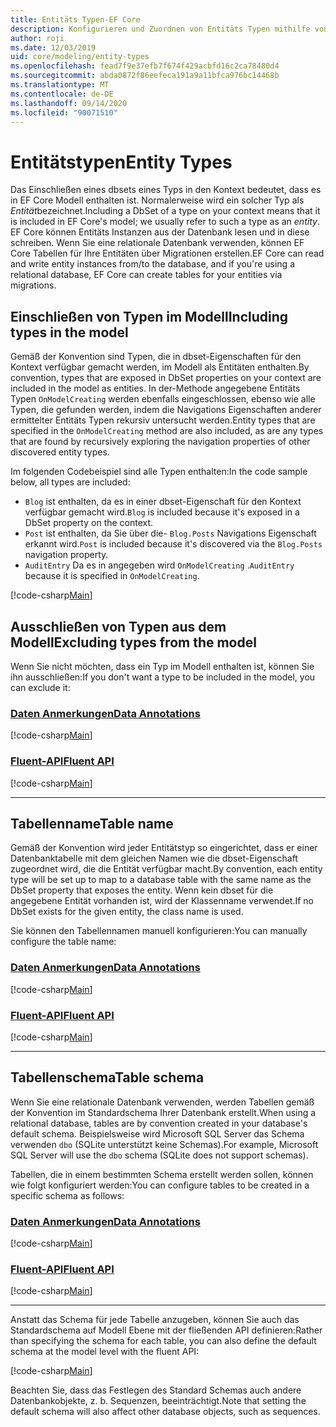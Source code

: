 ```yaml
---
title: Entitäts Typen-EF Core
description: Konfigurieren und Zuordnen von Entitäts Typen mithilfe von Entity Framework Core
author: roji
ms.date: 12/03/2019
uid: core/modeling/entity-types
ms.openlocfilehash: fead7f9e37efb7f674f429acbfd16c2ca78480d4
ms.sourcegitcommit: abda0872f86eefeca191a9a11bfca976bc14468b
ms.translationtype: MT
ms.contentlocale: de-DE
ms.lasthandoff: 09/14/2020
ms.locfileid: "90071510"
---
```

# <a name="entity-types"></a><span data-ttu-id="10047-103">Entitätstypen</span><span class="sxs-lookup"><span data-stu-id="10047-103">Entity Types</span></span>

<span data-ttu-id="10047-104">Das Einschließen eines dbsets eines Typs in den Kontext bedeutet, dass es in EF Core Modell enthalten ist. Normalerweise wird ein solcher Typ als *Entität*bezeichnet.</span><span class="sxs-lookup"><span data-stu-id="10047-104">Including a DbSet of a type on your context means that it is included in EF Core's model; we usually refer to such a type as an *entity*.</span></span> <span data-ttu-id="10047-105">EF Core können Entitäts Instanzen aus der Datenbank lesen und in diese schreiben. Wenn Sie eine relationale Datenbank verwenden, können EF Core Tabellen für Ihre Entitäten über Migrationen erstellen.</span><span class="sxs-lookup"><span data-stu-id="10047-105">EF Core can read and write entity instances from/to the database, and if you're using a relational database, EF Core can create tables for your entities via migrations.</span></span>

## <a name="including-types-in-the-model"></a><span data-ttu-id="10047-106">Einschließen von Typen im Modell</span><span class="sxs-lookup"><span data-stu-id="10047-106">Including types in the model</span></span>

<span data-ttu-id="10047-107">Gemäß der Konvention sind Typen, die in dbset-Eigenschaften für den Kontext verfügbar gemacht werden, im Modell als Entitäten enthalten.</span><span class="sxs-lookup"><span data-stu-id="10047-107">By convention, types that are exposed in DbSet properties on your context are included in the model as entities.</span></span> <span data-ttu-id="10047-108">In der-Methode angegebene Entitäts Typen `OnModelCreating` werden ebenfalls eingeschlossen, ebenso wie alle Typen, die gefunden werden, indem die Navigations Eigenschaften anderer ermittelter Entitäts Typen rekursiv untersucht werden.</span><span class="sxs-lookup"><span data-stu-id="10047-108">Entity types that are specified in the `OnModelCreating` method are also included, as are any types that are found by recursively exploring the navigation properties of other discovered entity types.</span></span>

<span data-ttu-id="10047-109">Im folgenden Codebeispiel sind alle Typen enthalten:</span><span class="sxs-lookup"><span data-stu-id="10047-109">In the code sample below, all types are included:</span></span>

* <span data-ttu-id="10047-110">`Blog` ist enthalten, da es in einer dbset-Eigenschaft für den Kontext verfügbar gemacht wird.</span><span class="sxs-lookup"><span data-stu-id="10047-110">`Blog` is included because it's exposed in a DbSet property on the context.</span></span>
* <span data-ttu-id="10047-111">`Post` ist enthalten, da Sie über die- `Blog.Posts` Navigations Eigenschaft erkannt wird.</span><span class="sxs-lookup"><span data-stu-id="10047-111">`Post` is included because it's discovered via the `Blog.Posts` navigation property.</span></span>
* <span data-ttu-id="10047-112">`AuditEntry` Da es in angegeben wird `OnModelCreating` .</span><span class="sxs-lookup"><span data-stu-id="10047-112">`AuditEntry` because it is specified in `OnModelCreating`.</span></span>

[!code-csharp[Main](../../../samples/core/Modeling/Conventions/EntityTypes.cs?name=EntityTypes&highlight=3,7,16)]

## <a name="excluding-types-from-the-model"></a><span data-ttu-id="10047-113">Ausschließen von Typen aus dem Modell</span><span class="sxs-lookup"><span data-stu-id="10047-113">Excluding types from the model</span></span>

<span data-ttu-id="10047-114">Wenn Sie nicht möchten, dass ein Typ im Modell enthalten ist, können Sie ihn ausschließen:</span><span class="sxs-lookup"><span data-stu-id="10047-114">If you don't want a type to be included in the model, you can exclude it:</span></span>

### <a name="data-annotations"></a>[<span data-ttu-id="10047-115">Daten Anmerkungen</span><span class="sxs-lookup"><span data-stu-id="10047-115">Data Annotations</span></span>](#tab/data-annotations)

[!code-csharp[Main](../../../samples/core/Modeling/DataAnnotations/IgnoreType.cs?name=IgnoreType&highlight=1)]

### <a name="fluent-api"></a>[<span data-ttu-id="10047-116">Fluent-API</span><span class="sxs-lookup"><span data-stu-id="10047-116">Fluent API</span></span>](#tab/fluent-api)

[!code-csharp[Main](../../../samples/core/Modeling/FluentAPI/IgnoreType.cs?name=IgnoreType&highlight=3)]

***

## <a name="table-name"></a><span data-ttu-id="10047-117">Tabellenname</span><span class="sxs-lookup"><span data-stu-id="10047-117">Table name</span></span>

<span data-ttu-id="10047-118">Gemäß der Konvention wird jeder Entitätstyp so eingerichtet, dass er einer Datenbanktabelle mit dem gleichen Namen wie die dbset-Eigenschaft zugeordnet wird, die die Entität verfügbar macht.</span><span class="sxs-lookup"><span data-stu-id="10047-118">By convention, each entity type will be set up to map to a database table with the same name as the DbSet property that exposes the entity.</span></span> <span data-ttu-id="10047-119">Wenn kein dbset für die angegebene Entität vorhanden ist, wird der Klassenname verwendet.</span><span class="sxs-lookup"><span data-stu-id="10047-119">If no DbSet exists for the given entity, the class name is used.</span></span>

<span data-ttu-id="10047-120">Sie können den Tabellennamen manuell konfigurieren:</span><span class="sxs-lookup"><span data-stu-id="10047-120">You can manually configure the table name:</span></span>

### <a name="data-annotations"></a>[<span data-ttu-id="10047-121">Daten Anmerkungen</span><span class="sxs-lookup"><span data-stu-id="10047-121">Data Annotations</span></span>](#tab/data-annotations)

[!code-csharp[Main](../../../samples/core/Modeling/DataAnnotations/TableName.cs?Name=TableName&highlight=1)]

### <a name="fluent-api"></a>[<span data-ttu-id="10047-122">Fluent-API</span><span class="sxs-lookup"><span data-stu-id="10047-122">Fluent API</span></span>](#tab/fluent-api)

[!code-csharp[Main](../../../samples/core/Modeling/FluentAPI/TableName.cs?Name=TableName&highlight=3-4)]

***

## <a name="table-schema"></a><span data-ttu-id="10047-123">Tabellenschema</span><span class="sxs-lookup"><span data-stu-id="10047-123">Table schema</span></span>

<span data-ttu-id="10047-124">Wenn Sie eine relationale Datenbank verwenden, werden Tabellen gemäß der Konvention im Standardschema Ihrer Datenbank erstellt.</span><span class="sxs-lookup"><span data-stu-id="10047-124">When using a relational database, tables are by convention created in your database's default schema.</span></span> <span data-ttu-id="10047-125">Beispielsweise wird Microsoft SQL Server das Schema verwenden `dbo` (SQLite unterstützt keine Schemas).</span><span class="sxs-lookup"><span data-stu-id="10047-125">For example, Microsoft SQL Server will use the `dbo` schema (SQLite does not support schemas).</span></span>

<span data-ttu-id="10047-126">Tabellen, die in einem bestimmten Schema erstellt werden sollen, können wie folgt konfiguriert werden:</span><span class="sxs-lookup"><span data-stu-id="10047-126">You can configure tables to be created in a specific schema as follows:</span></span>

### <a name="data-annotations"></a>[<span data-ttu-id="10047-127">Daten Anmerkungen</span><span class="sxs-lookup"><span data-stu-id="10047-127">Data Annotations</span></span>](#tab/data-annotations)

[!code-csharp[Main](../../../samples/core/Modeling/DataAnnotations/TableNameAndSchema.cs?name=TableNameAndSchema&highlight=1)]

### <a name="fluent-api"></a>[<span data-ttu-id="10047-128">Fluent-API</span><span class="sxs-lookup"><span data-stu-id="10047-128">Fluent API</span></span>](#tab/fluent-api)

[!code-csharp[Main](../../../samples/core/Modeling/FluentAPI/TableNameAndSchema.cs?name=TableNameAndSchema&highlight=3-4)]

***

<span data-ttu-id="10047-129">Anstatt das Schema für jede Tabelle anzugeben, können Sie auch das Standardschema auf Modell Ebene mit der fließenden API definieren:</span><span class="sxs-lookup"><span data-stu-id="10047-129">Rather than specifying the schema for each table, you can also define the default schema at the model level with the fluent API:</span></span>

[!code-csharp[Main](../../../samples/core/Modeling/FluentAPI/DefaultSchema.cs?name=DefaultSchema&highlight=3)]

<span data-ttu-id="10047-130">Beachten Sie, dass das Festlegen des Standard Schemas auch andere Datenbankobjekte, z. b. Sequenzen, beeinträchtigt.</span><span class="sxs-lookup"><span data-stu-id="10047-130">Note that setting the default schema will also affect other database objects, such as sequences.</span></span>
